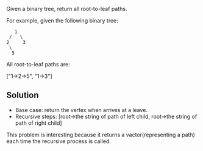 Given a binary tree, return all root-to-leaf paths.

For example, given the following binary tree:

	   1
	 /   \
	2     3
	 \
	  5
All root-to-leaf paths are:

["1->2->5", "1->3"]

## Solution

+ Base case: return the vertex when arrives at a leave.
+ Recursive steps: [root->the string of path of left child, root->the string of path of right child]

This problem is interesting because it returns a vactor(representing a path) each time the recursive process is called.